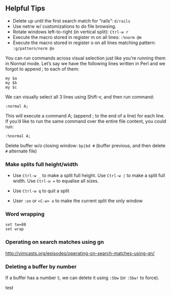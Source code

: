 ## Helpful Tips

* Delete up until the first search match for “rails”: `d/rails`
* Use netrw w/ customizations to do file browsing.
* Rotate windows left-to-right (in vertical split): `Ctrl-w r`
* Execute the macro stored in register m on all lines: `:%norm @m`
* Execute the macro stored in register o on all lines matching pattern:
  `:g/pattern/norm @o`

You can run commands across visual selection just like you’re running them in
Normal mode. Let’s say we have the following lines written in Perl and we
forgot to append ; to each of them:

```
my $a
my $b
my $c
```

We can visually select all 3 lines using Shift-v, and then run command:

```
:normal A;
```

This will execute a command A; (append ; to the end of a line) for each line.
If you’d like to run the same command over the entire file content, you could
run:

```
:%normal A;
```

Delete buffer w/o closing window: `bp|bd #` (buffer previous, and then delete `#` alternate file)

### Make splits full height/width
* Use `Ctrl-w _` to make a split full height. Use `Ctrl-w |` to make a split
  full width. Use `Ctrl-w =` to equalise all sizes.

* Use `Ctrl-w q` to quit a split

* User `:on` or `<C-w> o` to make the current split the only window


### Word wrapping

```
set tw=80
set wrap
```

### Operating on search matches using gn


http://vimcasts.org/episodes/operating-on-search-matches-using-gn/


### Deleting a buffer by number
If a buffer has a number `5`, we can delete it using `:5bw` (or `:5bw!` to
force).

test
